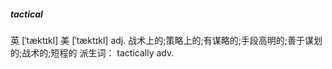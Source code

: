 ##### tactical
英 [ˈtæktɪkl]   美 [ˈtæktɪkl]
adj.
战术上的;策略上的;有谋略的;手段高明的;善于谋划的;战术的;短程的
派生词： tactically adv.
